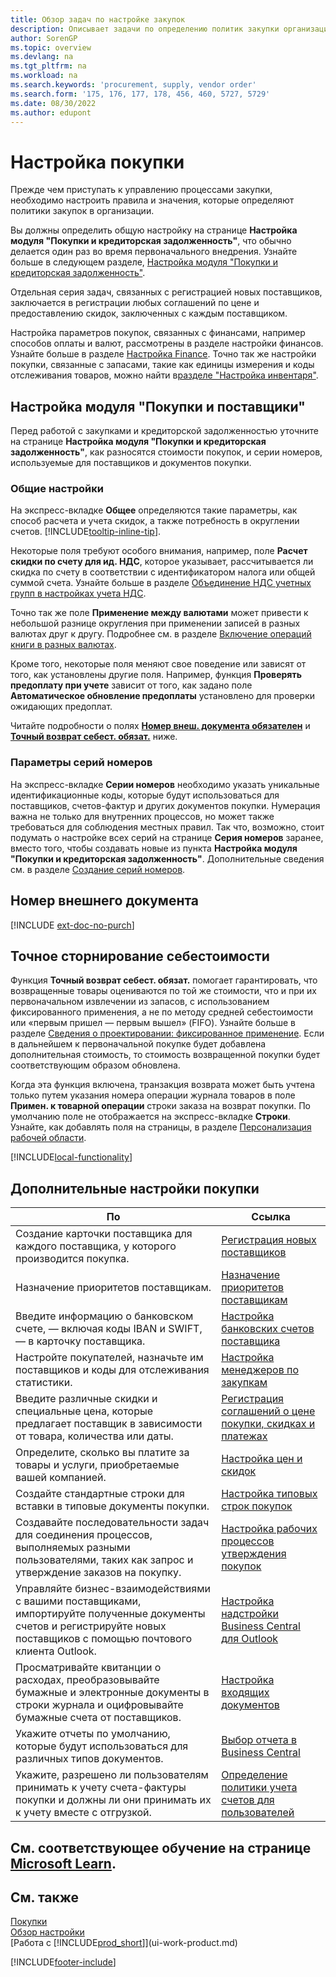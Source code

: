 ```yaml
---
title: Обзор задач по настройке закупок
description: Описывает задачи по определению политик закупки организации и настройки процессы покупки.
author: SorenGP
ms.topic: overview
ms.devlang: na
ms.tgt_pltfrm: na
ms.workload: na
ms.search.keywords: 'procurement, supply, vendor order'
ms.search.form: '175, 176, 177, 178, 456, 460, 5727, 5729'
ms.date: 08/30/2022
ms.author: edupont
---
```

# <a name="setting-up-purchasing"></a><a name="setting-up-purchasing"></a>Настройка покупки

Прежде чем приступать к управлению процессами закупки, необходимо настроить правила и значения, которые определяют политики закупок в организации.

Вы должны определить общую настройку на странице **Настройка модуля "Покупки и кредиторская задолженность"**, что обычно делается один раз во время первоначального внедрения. Узнайте больше в следующем разделе, [Настройка модуля "Покупки и кредиторская задолженность"](#purchases-and-payables-setup).

Отдельная серия задач, связанных с регистрацией новых поставщиков, заключается в регистрации любых соглашений по цене и предоставлению скидок, заключенных с каждым поставщиком.

Настройка параметров покупок, связанных с финансами, например способов оплаты и валют, рассмотрены в разделе настройки финансов. Узнайте больше в разделе [Настройка Finance](finance-setup-finance.md). Точно так же настройки покупки, связанные с запасами, такие как единицы измерения и коды отслеживания товаров, можно найти в[разделе "Настройка инвентаря"](inventory-setup-inventory.md).

## <a name="purchases-and-payables-setup"></a><a name="purchases-and-payables-setup"></a>Настройка модуля "Покупки и поставщики"

Перед работой с закупками и кредиторской задолженностью уточните на странице **Настройка модуля "Покупки и кредиторская задолженность"**, как разносятся стоимости покупок, и серии номеров, используемые для поставщиков и документов покупки.

### <a name="general-settings"></a><a name="general-settings"></a>Общие настройки

На экспресс-вкладке **Общее** определяются такие параметры, как способ расчета и учета скидок, а также потребность в округлении счетов. [!INCLUDE[tooltip-inline-tip](includes/tooltip-inline-tip_md.md)].

Некоторые поля требуют особого внимания, например, поле **Расчет скидки по счету для ид. НДС**, которое указывает, рассчитывается ли скидка по счету в соответствии с идентификатором налога или общей суммой счета. Узнайте больше в разделе [Объединение НДС учетных групп в настройках учета НДС](finance-setup-vat.md#combine-vat-posting-groups-in-vat-posting-setups).

Точно так же поле **Применение между валютами** может привести к небольшой разнице округления при применении записей в разных валютах друг к другу. Подробнее см. в разделе [Включение операций книги в разных валютах](finance-how-enable-application-ledger-entries-different-currencies.md).

Кроме того, некоторые поля меняют свое поведение или зависят от того, как установлены другие поля. Например, функция **Проверять предоплату при учете** зависит от того, как задано поле **Автоматическое обновление предоплаты** установлено для проверки ожидающих предоплат.

Читайте подробности о полях [**Номер внеш. документа обязателен**](#external-document-number) и [**Точный возврат себест. обязат.**](#exact-cost-reversing) ниже.

### <a name="number-series-settings"></a><a name="number-series-settings"></a>Параметры серий номеров

На экспресс-вкладке **Серии номеров** необходимо указать уникальные идентификационные коды, которые будут использоваться для поставщиков, счетов-фактур и других документов покупки. Нумерация важна не только для внутренних процессов, но может также требоваться для соблюдения местных правил. Так что, возможно, стоит подумать о настройке всех серий на странице **Серия номеров** заранее, вместо того, чтобы создавать новые из пункта **Настройка модуля "Покупки и кредиторская задолженность"**. Дополнительные сведения см. в разделе [Создание серий номеров](ui-create-number-series.md).

## <a name="external-document-number"></a><a name="external-document-number"></a>Номер внешнего документа

[!INCLUDE [ext-doc-no-purch](includes/ext-doc-no-purch.md)]

## <a name="exact-cost-reversing"></a><a name="exact-cost-reversing"></a>Точное сторнирование себестоимости

Функция **Точный возврат себест. обязат.** помогает гарантировать, что возвращенные товары оцениваются по той же стоимости, что и при их первоначальном извлечении из запасов, с использованием фиксированного применения, а не по методу средней себестоимости или «первым пришел — первым вышел» (FIFO). Узнайте больше в разделе [Сведения о проектировании: фиксированное применение](design-details-item-application.md#fixed-application). Если в дальнейшем к первоначальной покупке будет добавлена дополнительная стоимость, то стоимость возвращенной покупки будет соответствующим образом обновлена.

Когда эта функция включена, транзакция возврата может быть учтена только путем указания номера операции журнала товаров в поле **Примен. к товарной операции** строки заказа на возврат покупки. По умолчанию поле не отображается на экспресс-вкладке **Строки**. Узнайте, как добавлять поля на страницы, в разделе [Персонализация рабочей области](ui-personalization-user.md#to-start-personalizing-a-page-through-the-personalizing-banner).

[!INCLUDE[local-functionality](includes/local-functionality.md)]

## <a name="more-purchasing-setups"></a><a name="more-purchasing-setups"></a>Дополнительные настройки покупки

| По | Ссылка |
| --- | --- |
| Создание карточки поставщика для каждого поставщика, у которого производится покупка. |[Регистрация новых поставщиков](purchasing-how-register-new-vendors.md) |
| Назначение приоритетов поставщикам. |[Назначение приоритетов поставщикам](purchasing-how-prioritize-vendors.md) |
| Введите информацию о банковском счете, &mdash; включая коды IBAN и SWIFT, &mdash; в карточку поставщика. | [Настройка банковских счетов поставщика](purchasing-how-set-up-vendors-bank-accounts.md) |
| Настройте покупателей, назначьте им поставщиков и коды для отслеживания статистики. |[Настройка менеджеров по закупкам](purchasing-how-setup-purchasers.md) |
| Введите различные скидки и специальные цена, которые предлагает поставщик в зависимости от товара, количества или даты. |[Регистрация соглашений о цене покупки, скидках и платежах](purchasing-how-record-purchase-price-discount-payment-agreements.md) |
| Определите, сколько вы платите за товары и услуги, приобретаемые вашей компанией.  | [Настройка цен и скидок](across-prices-and-discounts.md) |
| Создайте стандартные строки для вставки в типовые документы покупки. | [Настройка типовых строк покупок](purchasing-how-work-recurring-purchase-lines.md) |
| Создавайте последовательности задач для соединения процессов, выполняемых разными пользователями, таких как запрос и утверждение заказов на покупку. | [Настройка рабочих процессов утверждения покупок](across-set-up-workflows.md) |
| Управляйте бизнес-взаимодействиями с вашими поставщиками, импортируйте полученные документы счетов и регистрируйте новых поставщиков с помощью почтового клиента Outlook. | [Настройка надстройки Business Central для Outlook](admin-outlook.md) |
| Просматривайте квитанции о расходах, преобразовывайте бумажные и электронные документы в строки журнала и оцифровывайте бумажные счета от поставщиков. | [Настройка входящих документов](across-how-setup-income-documents.md) |
| Укажите отчеты по умолчанию, которые будут использоваться для различных типов документов. |[Выбор отчета в Business Central](across-report-selections.md)|
|Укажите, разрешено ли пользователям принимать к учету счета-фактуры покупки и должны ли они принимать их к учету вместе с отгрузкой. |[Определение политики учета счетов для пользователей](admin-setup-invoice-posting-policy.md)|

## <a name="see-related-training-at-microsoft-learn"></a><a name="see-related-training-at-microsoft-learn"></a>См. соответствующее обучение на странице [Microsoft Learn](/learn/paths/trade-get-started-dynamics-365-business-central/).

## <a name="see-also"></a><a name="see-also"></a>См. также

[Покупки](purchasing-manage-purchasing.md)  
[Обзор настройки](setup.md)  
[Работа с [!INCLUDE[prod_short](includes/prod_short.md)]](ui-work-product.md)

[!INCLUDE[footer-include](includes/footer-banner.md)]
